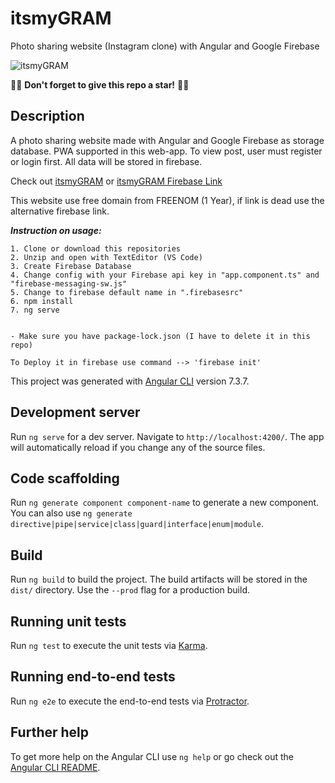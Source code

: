 # itsmyGRAM
Photo sharing website (Instagram clone) with Angular and Google Firebase

![itsmyGRAM](https://github.com/nabilfarhann/itsmyGRAM/blob/master/cover.png?raw=true)

:star2::star2: **Don't forget to give this repo a star!** :star2::star2:

## Description
A photo sharing website made with Angular and Google Firebase as storage database. PWA supported in this web-app. To view post, user must register or login first. All data will be stored in firebase.

Check out [itsmyGRAM](https://itsmygram.ml/) or [itsmyGRAM Firebase Link](https://photolib-27e7e.web.app/)

This website use free domain from FREENOM (1 Year), if link is dead use the alternative firebase link.

***Instruction on usage:***
````
1. Clone or download this repositories
2. Unzip and open with TextEditor (VS Code)
3. Create Firebase Database
4. Change config with your Firebase api key in "app.component.ts" and "firebase-messaging-sw.js"
5. Change to firebase default name in ".firebasesrc"
6. npm install
7. ng serve


- Make sure you have package-lock.json (I have to delete it in this repo)

To Deploy it in firebase use command --> 'firebase init'
````

This project was generated with [Angular CLI](https://github.com/angular/angular-cli) version 7.3.7.

## Development server

Run `ng serve` for a dev server. Navigate to `http://localhost:4200/`. The app will automatically reload if you change any of the source files.

## Code scaffolding

Run `ng generate component component-name` to generate a new component. You can also use `ng generate directive|pipe|service|class|guard|interface|enum|module`.

## Build

Run `ng build` to build the project. The build artifacts will be stored in the `dist/` directory. Use the `--prod` flag for a production build.

## Running unit tests

Run `ng test` to execute the unit tests via [Karma](https://karma-runner.github.io).

## Running end-to-end tests

Run `ng e2e` to execute the end-to-end tests via [Protractor](http://www.protractortest.org/).

## Further help

To get more help on the Angular CLI use `ng help` or go check out the [Angular CLI README](https://github.com/angular/angular-cli/blob/master/README.md).
